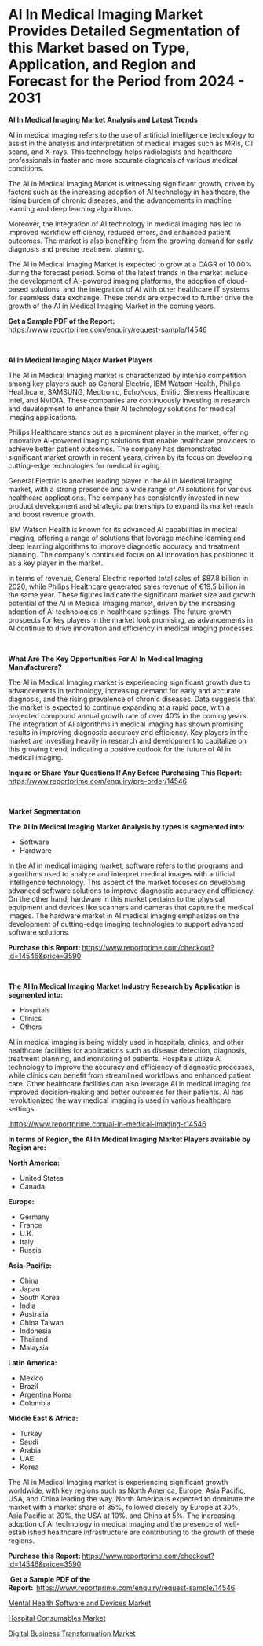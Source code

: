 <p><h1>AI In Medical Imaging Market Provides Detailed Segmentation of this Market based on Type, Application, and Region and Forecast for the Period from 2024 - 2031</h1></p><p><strong>AI In Medical Imaging Market Analysis and Latest Trends</strong></p>
<p><p>AI in medical imaging refers to the use of artificial intelligence technology to assist in the analysis and interpretation of medical images such as MRIs, CT scans, and X-rays. This technology helps radiologists and healthcare professionals in faster and more accurate diagnosis of various medical conditions.</p><p>The AI in Medical Imaging Market is witnessing significant growth, driven by factors such as the increasing adoption of AI technology in healthcare, the rising burden of chronic diseases, and the advancements in machine learning and deep learning algorithms.</p><p>Moreover, the integration of AI technology in medical imaging has led to improved workflow efficiency, reduced errors, and enhanced patient outcomes. The market is also benefiting from the growing demand for early diagnosis and precise treatment planning.</p><p>The AI in Medical Imaging Market is expected to grow at a CAGR of 10.00% during the forecast period. Some of the latest trends in the market include the development of AI-powered imaging platforms, the adoption of cloud-based solutions, and the integration of AI with other healthcare IT systems for seamless data exchange. These trends are expected to further drive the growth of the AI in Medical Imaging Market in the coming years.</p></p>
<p><strong>Get a Sample PDF of the Report:&nbsp;</strong> <a href="https://www.reportprime.com/enquiry/request-sample/14546">https://www.reportprime.com/enquiry/request-sample/14546</a></p>
<p>&nbsp;</p>
<p><strong>AI In Medical Imaging Major Market Players</strong></p>
<p><p>The AI in Medical Imaging market is characterized by intense competition among key players such as General Electric, IBM Watson Health, Philips Healthcare, SAMSUNG, Medtronic, EchoNous, Enlitic, Siemens Healthcare, Intel, and NVIDIA. These companies are continuously investing in research and development to enhance their AI technology solutions for medical imaging applications.</p><p>Philips Healthcare stands out as a prominent player in the market, offering innovative AI-powered imaging solutions that enable healthcare providers to achieve better patient outcomes. The company has demonstrated significant market growth in recent years, driven by its focus on developing cutting-edge technologies for medical imaging.</p><p>General Electric is another leading player in the AI in Medical Imaging market, with a strong presence and a wide range of AI solutions for various healthcare applications. The company has consistently invested in new product development and strategic partnerships to expand its market reach and boost revenue growth.</p><p>IBM Watson Health is known for its advanced AI capabilities in medical imaging, offering a range of solutions that leverage machine learning and deep learning algorithms to improve diagnostic accuracy and treatment planning. The company's continued focus on AI innovation has positioned it as a key player in the market.</p><p>In terms of revenue, General Electric reported total sales of $87.8 billion in 2020, while Philips Healthcare generated sales revenue of €19.5 billion in the same year. These figures indicate the significant market size and growth potential of the AI in Medical Imaging market, driven by the increasing adoption of AI technologies in healthcare settings. The future growth prospects for key players in the market look promising, as advancements in AI continue to drive innovation and efficiency in medical imaging processes.</p></p>
<p>&nbsp;</p>
<p><strong>What Are The Key Opportunities For AI In Medical Imaging Manufacturers?</strong></p>
<p><p>The AI in Medical Imaging market is experiencing significant growth due to advancements in technology, increasing demand for early and accurate diagnosis, and the rising prevalence of chronic diseases. Data suggests that the market is expected to continue expanding at a rapid pace, with a projected compound annual growth rate of over 40% in the coming years. The integration of AI algorithms in medical imaging has shown promising results in improving diagnostic accuracy and efficiency. Key players in the market are investing heavily in research and development to capitalize on this growing trend, indicating a positive outlook for the future of AI in medical imaging.</p></p>
<p><strong>Inquire or Share Your Questions If Any Before Purchasing This Report:</strong> <a href="https://www.reportprime.com/enquiry/pre-order/14546">https://www.reportprime.com/enquiry/pre-order/14546</a></p>
<p>&nbsp;</p>
<p><strong>Market Segmentation</strong></p>
<p><strong>The AI In Medical Imaging Market Analysis by types is segmented into:</strong></p>
<p><ul><li>Software</li><li>Hardware</li></ul></p>
<p><p>In the AI in medical imaging market, software refers to the programs and algorithms used to analyze and interpret medical images with artificial intelligence technology. This aspect of the market focuses on developing advanced software solutions to improve diagnostic accuracy and efficiency. On the other hand, hardware in this market pertains to the physical equipment and devices like scanners and cameras that capture the medical images. The hardware market in AI medical imaging emphasizes on the development of cutting-edge imaging technologies to support advanced software solutions.</p></p>
<p><strong>Purchase this Report:&nbsp;</strong><a href="https://www.reportprime.com/checkout?id=14546&price=3590">https://www.reportprime.com/checkout?id=14546&price=3590</a></p>
<p>&nbsp;</p>
<p><strong>The AI In Medical Imaging Market Industry Research by Application is segmented into:</strong></p>
<p><ul><li>Hospitals</li><li>Clinics</li><li>Others</li></ul></p>
<p><p>AI in medical imaging is being widely used in hospitals, clinics, and other healthcare facilities for applications such as disease detection, diagnosis, treatment planning, and monitoring of patients. Hospitals utilize AI technology to improve the accuracy and efficiency of diagnostic processes, while clinics can benefit from streamlined workflows and enhanced patient care. Other healthcare facilities can also leverage AI in medical imaging for improved decision-making and better outcomes for their patients. AI has revolutionized the way medical imaging is used in various healthcare settings.</p></p>
<p><a href="https://www.reportprime.com/ai-in-medical-imaging-r14546">&nbsp;https://www.reportprime.com/ai-in-medical-imaging-r14546</a></p>
<p><strong>In terms of Region, the AI In Medical Imaging Market Players available by Region are:</strong></p>
<p>
    <p> <strong> North America: </strong>
        <ul>
            <li>United States</li>
            <li>Canada</li>
        </ul>
        </p> 
    <p> <strong> Europe: </strong>
        <ul>
            <li>Germany</li>
            <li>France</li>
            <li>U.K.</li>
            <li>Italy</li>
            <li>Russia</li>
        </ul>
        </p> 
    <p> <strong> Asia-Pacific: </strong>
        <ul>
            <li>China</li>
            <li>Japan</li>
            <li>South Korea</li>
            <li>India</li>
            <li>Australia</li>
            <li>China Taiwan</li>
            <li>Indonesia</li>
            <li>Thailand</li>
            <li>Malaysia</li>
        </ul>
        </p> 
    <p> <strong> Latin America: </strong>
        <ul>
            <li>Mexico</li>
            <li>Brazil</li>
            <li>Argentina Korea</li>
            <li>Colombia</li>
        </ul>
        </p> 
    <p> <strong> Middle East & Africa: </strong>
        <ul>
            <li>Turkey</li>
            <li>Saudi</li>
            <li>Arabia</li>
            <li>UAE</li>
            <li>Korea</li>
        </ul>
    </p>
    </p>
<p><p>The AI in Medical Imaging market is experiencing significant growth worldwide, with key regions such as North America, Europe, Asia Pacific, USA, and China leading the way. North America is expected to dominate the market with a market share of 35%, followed closely by Europe at 30%, Asia Pacific at 20%, the USA at 10%, and China at 5%. The increasing adoption of AI technology in medical imaging and the presence of well-established healthcare infrastructure are contributing to the growth of these regions.</p></p>
<p><strong>Purchase this Report: </strong><a href="https://www.reportprime.com/checkout?id=14546&price=3590">https://www.reportprime.com/checkout?id=14546&price=3590</a></p>
<p>&nbsp;<strong>Get a Sample PDF of the Report:&nbsp;&nbsp;</strong><a href="https://www.reportprime.com/enquiry/request-sample/14546">https://www.reportprime.com/enquiry/request-sample/14546</a></p>
<p><strong></strong></p>
<p><p><a href="https://github.com/susanjprice2023/Market-Research-Report-List-2/blob/main/mental-health-software-and-devices-market.md">Mental Health Software and Devices Market</a></p><p><a href="https://github.com/pennyaldbrittonh658/Market-Research-Report-List-1/blob/main/hospital-consumables-market.md">Hospital Consumables Market</a></p><p><a href="https://github.com/dmmanir420/Market-Research-Report-List-1/blob/main/digital-business-transformation-market.md">Digital Business Transformation Market</a></p></p>